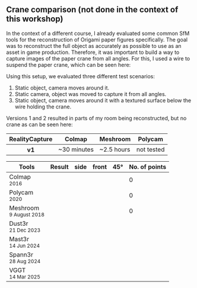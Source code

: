 ## Crane comparison (not done in the context of this workshop)
In the context of a different course, I already evaluated some common SfM tools for the reconstruction of Origami paper figures specifically. The goal was to reconstruct the full object as accurately as possible to use as an asset in game production. Therefore, it was important to build a way to capture images of the paper crane from all angles. For this, I used a wire to suspend the paper crane, which can be seen here:

Using this setup, we evaluated three different test scenarios:
1. Static object, camera moves around it.
2. Static camera, object was moved to capture it from all angles.
3. Static object, camera moves around it with a textured surface below the wire holding the crane.

Versions 1 and 2 resulted in parts of my room being reconstructed, but no crane as can be seen here:

<table>
    <thead>
        <tr>
            <th>RealityCapture</th>
            <th>Colmap</th>
            <th>Meshroom</th>
            <th>Polycam</th>
        </tr>
    </thead>
    <tbody>
        <tr>
            <th>v1</th>
            <td>~30 minutes</td>
            <td>~2.5 hours</td>
            <td>not tested</td>
        </tr>
    </tbody>
</table>

<table>
  <thead>
    <tr>
      <th>Tools</th>
      <th>Result</th>
      <th>side</th>
      <th>front</th>
      <th>45°</th>
      <th>No. of points</th>
    </tr>
  </thead>
  <tbody>
    <tr>
      <td>Colmap<br><small>2016</small></td>
      <td></td>
      <td></td>
      <td></td>
      <td></td>
      <td>0</td>
    </tr>
    <tr>
      <td>Polycam<br><small>2020</small></td>
      <td></td>
      <td></td>
      <td></td>
      <td></td>
      <td>0</td>
    </tr>
    <tr>
      <td>Meshroom<br><small>9 August 2018</small></td>
      <td></td>
      <td></td>
      <td></td>
      <td></td>
      <td>0</td>
    </tr>
    <tr>
      <td>Dust3r<br><small>21 Dec 2023</small></td>
    </tr>
    <tr>
      <td>Mast3r<br><small>14 Jun 2024</small></td>
    </tr>
    <tr>
      <td>Spann3r<br><small>28 Aug 2024</small></td>
    </tr>
    <tr>
      <td>VGGT<br><small>14 Mar 2025</small></td>
    </tr>
  </tbody>
</table>